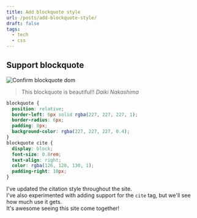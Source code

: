 ```yaml
---
title: Add blockquote style
url: /posts/add-blockquote-style/
draft: false
tags:
  - tech
  - css
---
```


## Support blockquote

![Confirm blockquote dom](/assets/posts/add-blockquote-style/add-blockquote.webp)

> This blockquote is beautiful!!
> <cite>Daiki Nakashima</cite>

```css
blockquote {
  position: relative;
  border-left: 6px solid rgba(227, 227, 227, 1);
  border-radius: 6px;
  padding: 8px;
  background-color: rgba(227, 227, 227, 0.4);
}
blockquote cite {
  display: block;
  font-size: 0.8rem;
  text-align: right;
  color: rgba(126, 128, 130, 1);
  padding-right: 10px;
}
```

I've updated the citation style throughout the site.\
I've also experimented with adding support for the `cite` tag, but we'll see how
much use it gets.\
It's awesome seeing this site come together!

